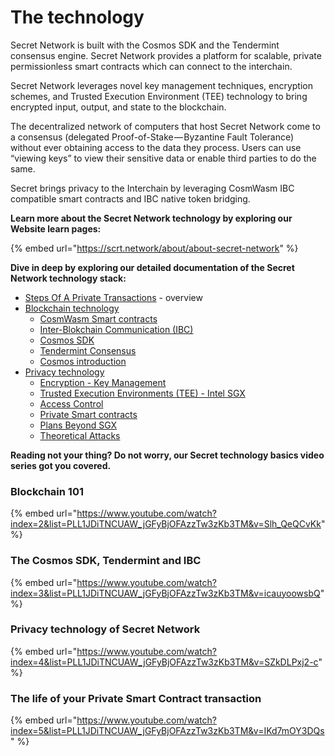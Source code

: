# The technology

Secret Network is built with the Cosmos SDK and the Tendermint consensus engine. Secret Network provides a platform for scalable, private permissionless smart contracts which can connect to the interchain.&#x20;

Secret Network leverages novel key management techniques, encryption schemes, and Trusted Execution Environment (TEE) technology to bring encrypted input, output, and state to the blockchain.

The decentralized network of computers that host Secret Network come to a consensus (delegated Proof-of-Stake — Byzantine Fault Tolerance) without ever obtaining access to the data they process. Users can use “viewing keys” to view their sensitive data or enable third parties to do the same.

Secret brings privacy to the Interchain by leveraging CosmWasm IBC compatible smart contracts and IBC native token bridging.

**Learn more about the Secret Network technology by exploring our Website learn pages:**

{% embed url="https://scrt.network/about/about-secret-network" %}

**Dive in deep by exploring our detailed documentation of the Secret Network technology stack:**

* [Steps Of A Private Transactions](../secret-network-techstack/detailed-steps-of-a-private-transaction.md) - overview
* [Blockchain technology](../secret-network-techstack/blockchain-technology/)
  * [CosmWasm Smart contracts](../secret-network-techstack/blockchain-technology/cosmwasm.md)
  * [Inter-Blokchain Communication (IBC)](../secret-network-techstack/blockchain-technology/ibc.md)
  * [Cosmos SDK](../secret-network-techstack/blockchain-technology/cosmos-sdk.md)
  * [Tendermint Consensus](../secret-network-techstack/blockchain-technology/tendermint.md)
  * [Cosmos introduction](../secret-network-techstack/blockchain-technology/cosmos-basics.md)
* [Privacy technology](../secret-network-techstack/privacy-technology/)
  * [Encryption - Key Management](../secret-network-techstack/privacy-technology/encryption-key-management/)&#x20;
  * [Trusted Execution Environments (TEE) - Intel SGX](../secret-network-techstack/privacy-technology/intel-sgx/)
  * [Access Control](../secret-network-techstack/privacy-technology/access-control/)&#x20;
  * [Private Smart contracts](../secret-network-techstack/privacy-technology/private-computation-and-consensus-flow/)
  * [Plans Beyond SGX](../secret-network-techstack/privacy-technology/plans-beyond-sgx.md)
  * [Theoretical Attacks](../secret-network-techstack/privacy-technology/theoretical-attacks.md)

**Reading not your thing? Do not worry, our Secret technology basics video series got you covered.**

### Blockchain 101

{% embed url="https://www.youtube.com/watch?index=2&list=PLL1JDiTNCUAW_jGFyBjOFAzzTw3zKb3TM&v=Slh_QeQCvKk" %}

### The Cosmos SDK, Tendermint and IBC

{% embed url="https://www.youtube.com/watch?index=3&list=PLL1JDiTNCUAW_jGFyBjOFAzzTw3zKb3TM&v=icauyoowsbQ" %}

### Privacy technology of Secret Network

{% embed url="https://www.youtube.com/watch?index=4&list=PLL1JDiTNCUAW_jGFyBjOFAzzTw3zKb3TM&v=SZkDLPxj2-c" %}

### The life of your Private Smart Contract transaction

{% embed url="https://www.youtube.com/watch?index=5&list=PLL1JDiTNCUAW_jGFyBjOFAzzTw3zKb3TM&v=IKd7mOY3DQs" %}
